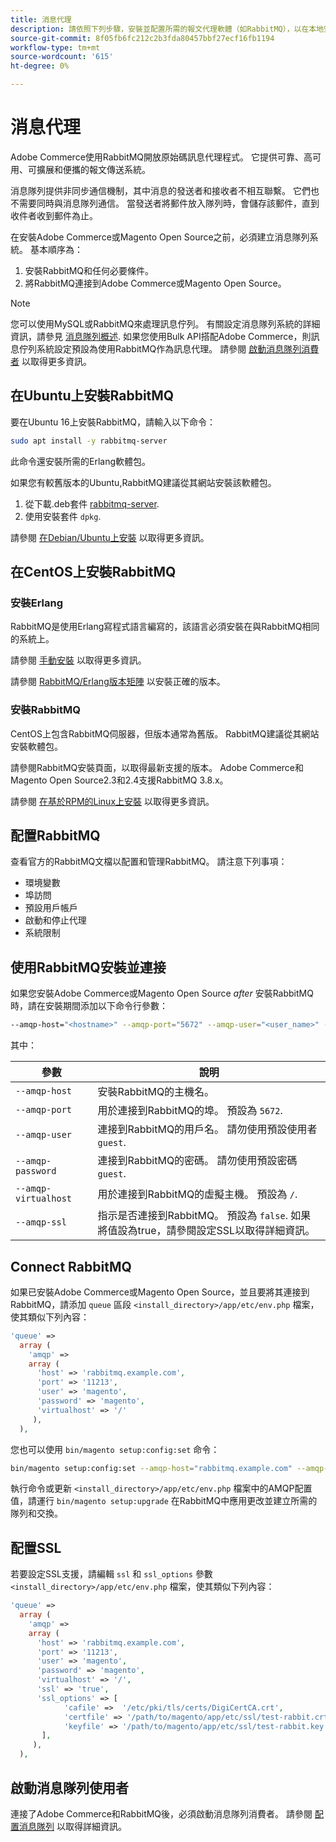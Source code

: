 ```yaml
---
title: 消息代理
description: 請依照下列步驟，安裝並配置所需的報文代理軟體（如RabbitMQ），以在本地安裝Adobe Commerce和Magento Open Source。
source-git-commit: 8f05fb6fc212c2b3fda80457bbf27ecf16fb1194
workflow-type: tm+mt
source-wordcount: '615'
ht-degree: 0%

---
```



# 消息代理

Adobe Commerce使用RabbitMQ開放原始碼訊息代理程式。 它提供可靠、高可用、可擴展和便攜的報文傳送系統。

消息隊列提供非同步通信機制，其中消息的發送者和接收者不相互聯繫。 它們也不需要同時與消息隊列通信。 當發送者將郵件放入隊列時，會儲存該郵件，直到收件者收到郵件為止。

在安裝Adobe Commerce或Magento Open Source之前，必須建立消息隊列系統。 基本順序為：

1. 安裝RabbitMQ和任何必要條件。
1. 將RabbitMQ連接到Adobe Commerce或Magento Open Source。

>[!NOTE]
>
>您可以使用MySQL或RabbitMQ來處理訊息佇列。 有關設定消息隊列系統的詳細資訊，請參見 [消息隊列概述](https://developer.adobe.com/commerce/php/development/components/message-queues/). 如果您使用Bulk API搭配Adobe Commerce，則訊息佇列系統設定預設為使用RabbitMQ作為訊息代理。 請參閱 [啟動消息隊列消費者](../../configuration/cli/start-message-queues.md) 以取得更多資訊。

## 在Ubuntu上安裝RabbitMQ

要在Ubuntu 16上安裝RabbitMQ，請輸入以下命令：

```bash
sudo apt install -y rabbitmq-server
```

此命令還安裝所需的Erlang軟體包。

如果您有較舊版本的Ubuntu,RabbitMQ建議從其網站安裝該軟體包。

1. 從下載.deb套件 [rabbitmq-server](https://www.rabbitmq.com/download.html).
1. 使用安裝套件 `dpkg`.

請參閱 [在Debian/Ubuntu上安裝](https://www.rabbitmq.com/install-debian.html) 以取得更多資訊。

## 在CentOS上安裝RabbitMQ

### 安裝Erlang

RabbitMQ是使用Erlang寫程式語言編寫的，該語言必須安裝在與RabbitMQ相同的系統上。

請參閱 [手動安裝](https://www.erlang-solutions.com/downloads/) 以取得更多資訊。

請參閱 [RabbitMQ/Erlang版本矩陣](https://www.rabbitmq.com/which-erlang.html) 以安裝正確的版本。

### 安裝RabbitMQ

CentOS上包含RabbitMQ伺服器，但版本通常為舊版。 RabbitMQ建議從其網站安裝軟體包。

請參閱RabbitMQ安裝頁面，以取得最新支援的版本。 Adobe Commerce和Magento Open Source2.3和2.4支援RabbitMQ 3.8.x。

請參閱 [在基於RPM的Linux上安裝](https://www.rabbitmq.com/install-rpm.html) 以取得更多資訊。

## 配置RabbitMQ

查看官方的RabbitMQ文檔以配置和管理RabbitMQ。 請注意下列事項：

* 環境變數
* 埠訪問
* 預設用戶帳戶
* 啟動和停止代理
* 系統限制

## 使用RabbitMQ安裝並連接

如果您安裝Adobe Commerce或Magento Open Source _after_ 安裝RabbitMQ時，請在安裝期間添加以下命令行參數：

```bash
--amqp-host="<hostname>" --amqp-port="5672" --amqp-user="<user_name>" --amqp-password="<password>" --amqp-virtualhost="/"
```

其中：

| 參數 | 說明 |
|--- |--- |
| `--amqp-host` | 安裝RabbitMQ的主機名。 |
| `--amqp-port` | 用於連接到RabbitMQ的埠。 預設為 `5672`. |
| `--amqp-user` | 連接到RabbitMQ的用戶名。 請勿使用預設使用者 `guest`. |
| `--amqp-password` | 連接到RabbitMQ的密碼。 請勿使用預設密碼 `guest`. |
| `--amqp-virtualhost` | 用於連接到RabbitMQ的虛擬主機。 預設為 `/`. |
| `--amqp-ssl` | 指示是否連接到RabbitMQ。 預設為 `false`. 如果將值設為true，請參閱設定SSL以取得詳細資訊。 |

## Connect RabbitMQ

如果已安裝Adobe Commerce或Magento Open Source，並且要將其連接到RabbitMQ，請添加 `queue` 區段 `<install_directory>/app/etc/env.php` 檔案，使其類似下列內容：

```php
'queue' =>
  array (
    'amqp' =>
    array (
      'host' => 'rabbitmq.example.com',
      'port' => '11213',
      'user' => 'magento',
      'password' => 'magento',
      'virtualhost' => '/'
     ),
  ),
```

您也可以使用 `bin/magento setup:config:set` 命令：

```bash
bin/magento setup:config:set --amqp-host="rabbitmq.example.com" --amqp-port="11213" --amqp-user="magento" --amqp-password="magento" --amqp-virtualhost="/"
```

執行命令或更新 `<install_directory>/app/etc/env.php` 檔案中的AMQP配置值，請運行 `bin/magento setup:upgrade` 在RabbitMQ中應用更改並建立所需的隊列和交換。

## 配置SSL

若要設定SSL支援，請編輯 `ssl` 和 `ssl_options` 參數 `<install_directory>/app/etc/env.php` 檔案，使其類似下列內容：

```php
'queue' =>
  array (
    'amqp' =>
    array (
      'host' => 'rabbitmq.example.com',
      'port' => '11213',
      'user' => 'magento',
      'password' => 'magento',
      'virtualhost' => '/',
      'ssl' => 'true',
      'ssl_options' => [
            'cafile' =>  '/etc/pki/tls/certs/DigiCertCA.crt',
            'certfile' => '/path/to/magento/app/etc/ssl/test-rabbit.crt',
            'keyfile' => '/path/to/magento/app/etc/ssl/test-rabbit.key'
       ],
     ),
  ),
```

## 啟動消息隊列使用者

連接了Adobe Commerce和RabbitMQ後，必須啟動消息隊列消費者。 請參閱 [配置消息隊列](../../configuration/cli/start-message-queues.md) 以取得詳細資訊。
